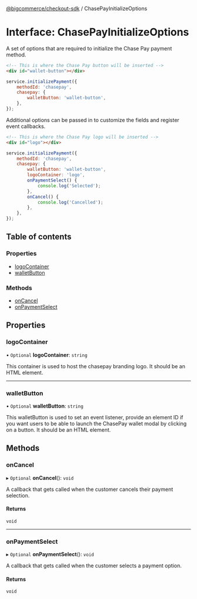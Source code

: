 [@bigcommerce/checkout-sdk](../README.md) / ChasePayInitializeOptions

# Interface: ChasePayInitializeOptions

A set of options that are required to initialize the Chase Pay payment method.

```html
<!-- This is where the Chase Pay button will be inserted -->
<div id="wallet-button"></div>
```

```js
service.initializePayment({
    methodId: 'chasepay',
    chasepay: {
        walletButton: 'wallet-button',
    },
});
```

Additional options can be passed in to customize the fields and register
event callbacks.

```html
<!-- This is where the Chase Pay logo will be inserted -->
<div id="logo"></div>
```

```js
service.initializePayment({
    methodId: 'chasepay',
    chasepay: {
        walletButton: 'wallet-button',
        logoContainer: 'logo',
        onPaymentSelect() {
            console.log('Selected');
        },
        onCancel() {
            console.log('Cancelled');
        },
    },
});
```

## Table of contents

### Properties

- [logoContainer](ChasePayInitializeOptions.md#logocontainer)
- [walletButton](ChasePayInitializeOptions.md#walletbutton)

### Methods

- [onCancel](ChasePayInitializeOptions.md#oncancel)
- [onPaymentSelect](ChasePayInitializeOptions.md#onpaymentselect)

## Properties

### logoContainer

• `Optional` **logoContainer**: `string`

This container is used to host the chasepay branding logo.
It should be an HTML element.

___

### walletButton

• `Optional` **walletButton**: `string`

This walletButton is used to set an event listener, provide an element ID if you want
users to be able to launch the ChasePay wallet modal by clicking on a button.
It should be an HTML element.

## Methods

### onCancel

▸ `Optional` **onCancel**(): `void`

A callback that gets called when the customer cancels their payment selection.

#### Returns

`void`

___

### onPaymentSelect

▸ `Optional` **onPaymentSelect**(): `void`

A callback that gets called when the customer selects a payment option.

#### Returns

`void`
